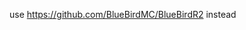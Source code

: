 use https://github.com/BlueBirdMC/BlueBirdR2 instead
<!---
## What is BlueBird?

> BlueBird is a new Minecraft: Bedrock Edition Server Software written on JavaScript

## Pictures
<img src="https://media.discordapp.net/attachments/923531922553057291/953659624899371048/unknown-45.png" alt="fpic">

## Quick Links

* __[Discord](https://discord.gg/KQCYsxAD2b)__

## FAQ
**Does BlueBird support plugins**
> No, but it will be added soon

**Can I use BlueBird in Production Servers**
> No, it's not stable

## How can I run it?
>**Linux**
```php
$ sudo apt update && apt install nodejs && npm install && node start.js
```
>**Windows**
```php
$ npm install && node start.js
```
---!>
